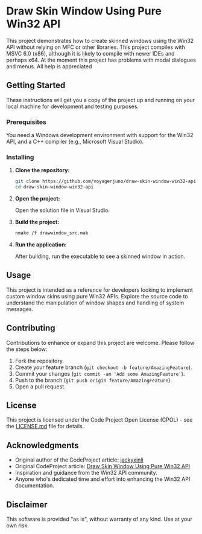 # Draw Skin Window Using Pure Win32 API

This project demonstrates how to create skinned windows using the Win32 API without relying on MFC or other libraries.
This project compiles with MSVC 6.0 (x86), although it is likely to compile with newer IDEs and perhaps x64.
At the moment this project has problems with modal dialogues and menus. All help is appreciated

## Getting Started

These instructions will get you a copy of the project up and running on your local machine for development and testing purposes.

### Prerequisites

You need a Windows development environment with support for the Win32 API, and a C++ compiler (e.g., Microsoft Visual Studio).

### Installing

1. **Clone the repository:**

   ```bash
   git clone https://github.com/voyagerjuno/draw-skin-window-win32-api.git
   cd draw-skin-window-win32-api
   ```

2. **Open the project:**

   Open the solution file in Visual Studio.

3. **Build the project:**

   ```bash
   nmake /f drawwindow_src.mak
   ```

4. **Run the application:**

   After building, run the executable to see a skinned window in action.

## Usage

This project is intended as a reference for developers looking to implement custom window skins using pure Win32 APIs. Explore the source code to understand the manipulation of window shapes and handling of system messages.

## Contributing

Contributions to enhance or expand this project are welcome. Please follow the steps below:

1. Fork the repository.
2. Create your feature branch (`git checkout -b feature/AmazingFeature`).
3. Commit your changes (`git commit -am 'Add some AmazingFeature'`).
4. Push to the branch (`git push origin feature/AmazingFeature`).
5. Open a pull request.

## License

This project is licensed under the Code Project Open License (CPOL) - see the [LICENSE.md](LICENSE.md) file for details.

## Acknowledgments

* Original author of the CodeProject article: [jackyxinli ](https://www.codeproject.com/Members/jackyxinli)
* Original CodeProject article: [Draw Skin Window Using Pure Win32 API](https://www.codeproject.com/Articles/20497/Draw-Skin-Window-Using-Pure-Win32-API)
* Inspiration and guidance from the Win32 API community.
* Anyone who's dedicated time and effort into enhancing the Win32 API documentation.

## Disclaimer

This software is provided "as is", without warranty of any kind. Use at your own risk.
